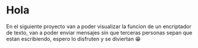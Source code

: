 <h1>Hola</h1>
<p>En el siguiente proyecto van a poder visualizar la funcion de un encriptador de texto, van a poder enviar mensajes sin que terceras personas sepan que estan escribiendo, espero lo disfruten y se diviertan 😁</p>
